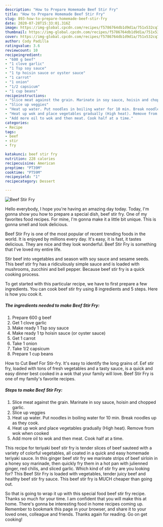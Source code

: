 ```yaml
---
description: "How to Prepare Homemade Beef Stir Fry"
title: "How to Prepare Homemade Beef Stir Fry"
slug: 893-how-to-prepare-homemade-beef-stir-fry
date: 2020-07-28T15:33:01.316Z
image: https://img-global.cpcdn.com/recipes/f5786764db1d9d1a/751x532cq70/beef-stir-fry-recipe-main-photo.jpg
thumbnail: https://img-global.cpcdn.com/recipes/f5786764db1d9d1a/751x532cq70/beef-stir-fry-recipe-main-photo.jpg
cover: https://img-global.cpcdn.com/recipes/f5786764db1d9d1a/751x532cq70/beef-stir-fry-recipe-main-photo.jpg
author: Cody Padilla
ratingvalue: 3.6
reviewcount: 10
recipeingredient:
- "600 g beef"
- "1 clove garlic"
- "1 Tsp soy sauce"
- "1 tp hoisin sauce or oyster sauce"
- "1 carrot"
- "1 onion"
- "1/2 capsicum"
- "1 cup beans"
recipeinstructions:
- "Slice meat against the grain. Marinate in soy sauce, hoisin and chopped garlic."
- "Slice up veggies"
- "Heat up water. Put noodles in boiling water for 10 min. Break noodles up as they cook."
- "Heat up wok and place vegetables gradually (High heat). Remove from wok when cooked"
- "Add more oil to wok and then meat. Cook half at a time."
categories:
- Recipe
tags:
- beef
- stir
- fry

katakunci: beef stir fry 
nutrition: 228 calories
recipecuisine: American
preptime: "PT39M"
cooktime: "PT59M"
recipeyield: "1"
recipecategory: Dessert

---
```



![Beef Stir Fry](https://img-global.cpcdn.com/recipes/f5786764db1d9d1a/751x532cq70/beef-stir-fry-recipe-main-photo.jpg)

Hello everybody, I hope you're having an amazing day today. Today, I'm gonna show you how to prepare a special dish, beef stir fry. One of my favorites food recipes. For mine, I'm gonna make it a little bit unique. This is gonna smell and look delicious.

Beef Stir Fry is one of the most popular of recent trending foods in the world. It is enjoyed by millions every day. It's easy, it is fast, it tastes delicious. They are nice and they look wonderful. Beef Stir Fry is something that I've loved my entire life.

Stir beef into vegetables and season with soy sauce and sesame seeds. This beef stir fry has a ridiculously simple sauce and is loaded with mushrooms, zucchini and bell pepper. Because beef stir fry is a quick cooking process.


To get started with this particular recipe, we have to first prepare a few ingredients. You can cook beef stir fry using 8 ingredients and 5 steps. Here is how you cook it.

<!--inarticleads1-->

##### The ingredients needed to make Beef Stir Fry:

1. Prepare 600 g beef
1. Get 1 clove garlic
1. Make ready 1 Tsp soy sauce
1. Make ready 1 tp hoisin sauce (or oyster sauce)
1. Get 1 carrot
1. Take 1 onion
1. Take 1/2 capsicum
1. Prepare 1 cup beans


How to Cut Beef For Stir-fry. It&#39;s easy to identify the long grains of. Eef stir fry, loaded with tons of fresh vegetables and a tasty sauce, is a quick and easy dinner best cooked in a wok that your family will love. Beef Stir Fry is one of my family&#39;s favorite recipes. 

<!--inarticleads2-->

##### Steps to make Beef Stir Fry:

1. Slice meat against the grain. Marinate in soy sauce, hoisin and chopped garlic.
1. Slice up veggies
1. Heat up water. Put noodles in boiling water for 10 min. Break noodles up as they cook.
1. Heat up wok and place vegetables gradually (High heat). Remove from wok when cooked
1. Add more oil to wok and then meat. Cook half at a time.


This recipe for teriyaki beef stir fry is tender slices of beef sauteed with a variety of colorful vegetables, all coated in a quick and easy homemade teriyaki sauce. In this ginger beef stir fry we marinate strips of beef sirloin in a honey soy marinade, then quickly fry them in a hot pan with julienned ginger, red chilis, and sliced garlic. Which kind of stir fry are you looking for? This Beef Stir Fry is loaded with vegetables, tender juicy beef and healthy beef stir fry sauce. This beef stir fry is MUCH cheaper than going out. 

So that is going to wrap it up with this special food beef stir fry recipe. Thanks so much for your time. I am confident that you will make this at home. There's gonna be interesting food in home recipes coming up. Remember to bookmark this page in your browser, and share it to your loved ones, colleague and friends. Thanks again for reading. Go on get cooking!
